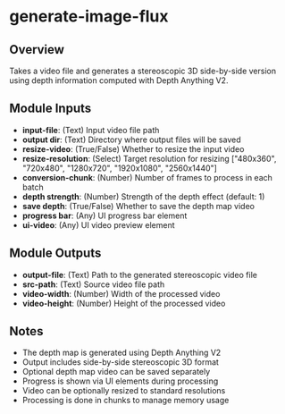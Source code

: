 # generate-image-flux

## Overview
Takes a video file and generates a stereoscopic 3D side-by-side version using depth information computed with Depth Anything V2.

## Module Inputs
- **input-file**: (Text) Input video file path
- **output dir**: (Text) Directory where output files will be saved
- **resize-video**: (True/False) Whether to resize the input video
- **resize-resolution**: (Select) Target resolution for resizing ["480x360", "720x480", "1280x720", "1920x1080", "2560x1440"]
- **conversion-chunk**: (Number) Number of frames to process in each batch
- **depth strength**: (Number) Strength of the depth effect (default: 1)
- **save depth**: (True/False) Whether to save the depth map video
- **progress bar**: (Any) UI progress bar element
- **ui-video**: (Any) UI video preview element

## Module Outputs
- **output-file**: (Text) Path to the generated stereoscopic video file
- **src-path**: (Text) Source video file path
- **video-width**: (Number) Width of the processed video
- **video-height**: (Number) Height of the processed video

## Notes
- The depth map is generated using Depth Anything V2
- Output includes side-by-side stereoscopic 3D format
- Optional depth map video can be saved separately
- Progress is shown via UI elements during processing
- Video can be optionally resized to standard resolutions
- Processing is done in chunks to manage memory usage
